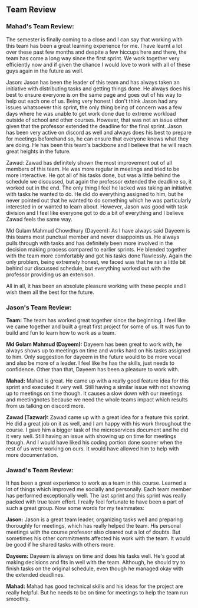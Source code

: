 ## Team Review

### Mahad's Team Review:

The semester is finally coming to a close and I can say that working with this team has been a great learning experience for me. I have learnt a lot
over these past few months and despite a few hiccups here and there, the team has come a long way since the first sprint. We work together very efficiently now and
if given the chance I would love to work with all of these guys again in the future as well.

Jason: Jason has been the leader of this team and has always taken an initiative with distributing tasks and getting things done. He always does his best to ensure everyone is on the same page 
and goes out of his way to help out each one of us. Being very honest I don't think Jason had any issues whatsoever this sprint, the only thing being of concern was a few days where he was unable to get work done due
to extreme workload outside of school and other courses. However, that was not an issue either given that the professor extended the deadline for the final sprint. Jason has been very active on discord as well and
always does his best to prepare for meetings beforehand so, he can ensure that everyone knows what they are doing. He has been this team's backbone and I believe that he will reach great heights in the future.

Zawad: Zawad has definitely shown the most improvement out of all members of this team. He was more regular in meetings and tried to be more interactive. He got all of his tasks done, but was a little behind the schedule we discussed, but again the professor
extended the deadline so, it worked out in the end. The only thing I feel he lacked was taking an initiative with tasks he wanted to do. He did do everything assigned to him, but he never pointed out that he wanted to do something which he was particularly interested in
or wanted to learn about. However, Jason was good with task division and I feel like everyone got to do a bit of everything and I believe Zawad feels the same way.

Md Gulam Mahmud Chowdhury (Dayeem): As I have always said Dayeem is this teams most punctual member and never disappoints us. He always pulls through with tasks and has definitely been 
more involved in the decision making process compared to earlier sprints. He blended together with the team more comfortably and got his tasks done flawlessly. Again the only problem, being extremely honest, we faced was that he ran a little bit behind our discussed schedule,
 but everything worked out with the professor providing us an extenison.

All in all, it has been an absolute pleasure working with these people and I wish them all the best for the future.

### Jason's Team Review:

**Team:**
The team has worked great together since the beginning. I feel like we came together and built a great first project for some of us. It was fun to build and fun to learn how to work as a team.

**Md Golam Mahmud (Dayeem):**
Dayeem has been great to work with, he always shows up to meetings on time and works hard on his tasks assigned to him.
Only suggestion for dayeem in the future would to be more vocal and also be more of a leader. I feel like he has the skills, just needs to confidence. Other than that, Dayeem has been a pleasure to work with. 

**Mahad:**
Mahad is great. He came up with a really good feature idea for this sprint and executed it very well. Still having a similar issue with not showing up to meetings on time though. It causes a slow down with our meetings and meetingnotes because we need the whole teams impact which results from us talking on discord more.

**Zawad (Tazwar):**
Zawad came up with a great idea for a feature this sprint. He did a great job on it as well, and I am happy with his work throughout the course. I gave him a bigger task of the microservices document and he did it very well.
Still having an issue with showing up on time for meetings though. And I would have liked his coding portion done sooner when the rest of us were working on ours. It would have allowed him to help with more documentation.

### Jawad's Team Review:
It has been a great experience to work as a team in this course. Learned a lot of things which improved me socially and personally. Each team member has performed exceptionally well. The last sprint and this sprint was really packed with true team effort. I really feel fortunate to have been a part of such a great group.
Now some words for my teammates:


**Jason:**
Jason is a great team leader, organizing tasks well and preparing thoroughly for meetings, which has really helped the team. His personal meetings with the course professor also cleared out a lot of doubts. But sometimes his other commitments affected his work with the team. It would be good if he shared tasks with others more.

**Dayeem:**
Dayeem is always on time and does his tasks well. He's good at making decisions and fits in well with the team. Although, he should try to finish tasks on the original schedule, even though he managed okay with the extended deadlines.

**Mahad:**
Mahad has good technical skills and his ideas for the project are really helpful. But he needs to be on time for meetings to help the team run smoothly.
